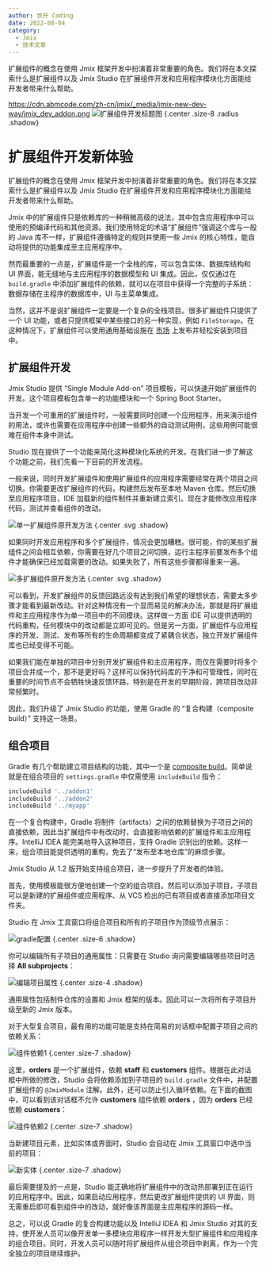```yaml
---
author: 世开 Coding
date: 2022-08-04
category:
  - Jmix
  - 技术文章
---
```


扩展组件的概念在使用 Jmix 框架开发中扮演着非常重要的角色。我们将在本文探索什么是扩展组件以及 Jmix Studio 在扩展组件开发和应用程序模块化方面能给开发者带来什么帮助。

<!-- more -->
https://cdn.abmcode.com/zh-cn/jmix/_media/jmix-new-dev-way/jmix_dev_addon.png
![扩展组件开发标题图](https://cdn.abmcode.com/zh-cn/jmix/_media/jmix-new-dev-way/jmix_dev_addon.png) {.center .size-8 .radius .shadow}

# 扩展组件开发新体验

扩展组件的概念在使用 Jmix 框架开发中扮演着非常重要的角色。我们将在本文探索什么是扩展组件以及 Jmix Studio 在扩展组件开发和应用程序模块化方面能给开发者带来什么帮助。

Jmix 中的扩展组件只是依赖库的一种稍微高级的说法，其中包含应用程序中可以使用的预编译代码和其他资源。我们使用特定的术语“扩展组件”强调这个库与一般的 Java 库不一样，扩展组件遵循特定的规则并使用一些 Jmix 的核心特性，能自动将提供的功能集成至主应用程序中。

然而最重要的一点是，扩展组件是一个全栈的库，可以包含实体、数据库结构和 UI 界面，能无缝地与主应用程序的数据模型和 UI 集成。因此，仅仅通过在 `build.gradle` 中添加扩展组件的依赖，就可以在项目中获得一个完整的子系统：数据存储在主程序的数据库中，UI 与主菜单集成。

当然，这并不是说扩展组件一定要是一个复杂的全栈项目。很多扩展组件只提供了一个 UI 功能，或者只提供框架中某些接口的另一种实现，例如 `FileStorage`。在这种情况下，扩展组件可以使用通用基础设施在 <a href="https://www.jmix.cn/marketplace/" target="_blank">市场</a> 上发布并轻松安装到项目中。

## 扩展组件开发

Jmix Studio 提供 “Single Module Add-on” 项目模板，可以快速开始扩展组件的开发。这个项目模板包含单一的功能模块和一个 Spring Boot Starter。

当开发一个可重用的扩展组件时，一般需要同时创建一个应用程序，用来演示组件的用法，或许也需要在应用程序中创建一些额外的自动测试用例，这些用例可能很难在组件本身中测试。

Studio 现在提供了一个功能来简化这种模块化系统的开发。在我们进一步了解这个功能之前，我们先看一下目前的开发流程。

一般来说，同时开发扩展组件和使用扩展组件的应用程序需要经常在两个项目之间切换。你需要更改扩展组件的代码，构建然后发布至本地 Maven 仓库。然后切换至应用程序项目，IDE 加载新的组件制件并重新建立索引。现在才能修改应用程序代码，测试并查看组件的改动。

![单一扩展组件原开发方法](https://cdn.abmcode.com/zh-cn/jmix/_media/jmix-new-dev-way/jmix_dev_addon_Feedback_Loop_1.svg) {.center .svg .shadow}

如果同时开发应用程序和多个扩展组件，情况会更加糟糕。很可能，你的某些扩展组件之间会相互依赖，你需要在好几个项目之间切换，运行主程序前要发布多个组件才能确保已经加载需要的改动。如果失败了，所有这些步骤都得重来一遍。

![多扩展组件原开发方法](https://cdn.abmcode.com/zh-cn/jmix/_media/jmix-new-dev-way/jmix_dev_addon_Feedback_Loop_2.svg) {.center .svg .shadow}

可以看到，开发扩展组件的反馈回路远没有达到我们希望的理想状态，需要太多步骤才能看到最新改动。针对这种情况有一个显而易见的解决办法，那就是将扩展组件和主应用程序作为单一项目中的不同模块。这样做一方面 IDE 可以提供透明的代码重构，任何模块中的改动都是立即可见的。但是另一方面，扩展组件与应用程序的开发、测试、发布等所有的生命周期都变成了紧耦合状态，独立开发扩展组件库也已经变得不可能。

如果我们能在单独的项目中分别开发扩展组件和主应用程序，而仅在需要时将多个项目合并成一个，那不是更好吗？这样可以保持代码库的干净和可管理性，同时在重要的时间节点不会牺牲快速反馈环路，特别是在开发的早期阶段，跨项目改动非常频繁时。

因此，我们升级了 Jmix Studio 的功能，使用 Gradle 的 “复合构建（composite build）” 支持这一场景。

## 组合项目

Gradle 有几个帮助建立项目结构的功能，其中一个是 <a href="https://docs.gradle.org/current/userguide/composite_builds.html" target="_blank">composite build</a>。简单说就是在组合项目的 `settings.gradle` 中仅需使用 `includeBuild` 指令：

```groovy
includeBuild '../addon1'
includeBuild '../addon2'
includeBuild '../myapp'
```

在一个复合构建中，Gradle 将制件（artifacts）之间的依赖替换为子项目之间的直接依赖，因此当扩展组件中有改动时，会直接影响依赖的扩展组件和主应用程序。IntelliJ IDEA 能完美地导入这种项目，支持 Gradle 识别出的依赖。这样一来，组合项目能提供透明的重构，免去了“发布至本地仓库”的麻烦步骤。

Jmix Studio 从 1.2 版开始支持组合项目，进一步提升了开发者的体验。

首先，使用模板能很方便地创建一个空的组合项目。然后可以添加子项目，子项目可以是新建的扩展组件或应用程序、从 VCS 检出的已有项目或者直接添加项目文件夹。

Studio 在 Jmix 工具窗口将组合项目和所有的子项目作为顶级节点展示：

![gradle配置](https://cdn.abmcode.com/zh-cn/jmix/_media/jmix-new-dev-way/jmix_dev_addon_gradle_settings.png) {.center .size-6 .shadow}

你可以编辑所有子项目的通用属性：只需要在 Studio 询问需要编辑哪些项目时选择 **All subprojects**：

![编辑项目属性](https://cdn.abmcode.com/zh-cn/jmix/_media/jmix-new-dev-way/jmix_dev_addon_edit_properties.png) {.center .size-4 .shadow}

通用属性包括制件仓库的设置和 Jmix 框架的版本。因此可以一次将所有子项目升级至新的 Jmix 版本。

对于大型复合项目，最有用的功能可能是支持在简易的对话框中配置子项目之间的依赖关系：

![组件依赖1](https://cdn.abmcode.com/zh-cn/jmix/_media/jmix-new-dev-way/jmix_dev_addon_deps1.png) {.center .size-7 .shadow}

这里，**orders** 是一个扩展组件，依赖 **staff** 和 **customers** 组件。根据在此对话框中所做的修改，Studio 会将依赖添加到子项目的 `build.gradle` 文件中，并配置扩展组件的 `@JmixModule` 注解。此外，还可以防止引入循环依赖。在下面的截图中，可以看到该对话框不允许 **customers** 组件依赖 **orders** ，因为 **orders** 已经依赖 **customers**：

![组件依赖2](https://cdn.abmcode.com/zh-cn/jmix/_media/jmix-new-dev-way/jmix_dev_addon_deps2.png) {.center .size-7 .shadow}

当新建项目元素，比如实体或界面时，Studio 会自动在 Jmix 工具窗口中选中当前的项目：

![新实体](https://cdn.abmcode.com/zh-cn/jmix/_media/jmix-new-dev-way/jmix_dev_addon_new_entity.png) {.center .size-7 .shadow}

最后需要提及的一点是，Studio 能正确地将扩展组件中的改动热部署到正在运行的应用程序中。因此，如果启动应用程序，然后更改扩展组件提供的 UI 界面，则无需重启即可看到组件中的改动，就好像该界面是主应用程序的源码一样。

总之，可以说 Gradle 的复合构建功能以及 IntelliJ IDEA 和 Jmix Studio 对其的支持，使开发人员可以像开发单一多模块应用程序一样开发大型扩展组件和应用程序的组合项目。同时，开发人员可以随时将扩展组件从组合项目中剥离，作为一个完全独立的项目继续维护。
